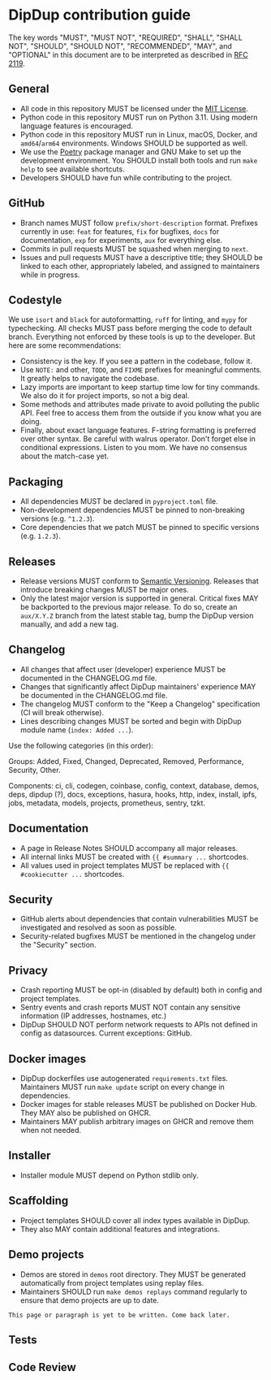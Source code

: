 # DipDup contribution guide

The key words "MUST", "MUST NOT", "REQUIRED", "SHALL", "SHALL NOT", "SHOULD", "SHOULD NOT", "RECOMMENDED", "MAY", and "OPTIONAL" in this document are to be interpreted as described in [RFC 2119](https://www.ietf.org/rfc/rfc2119.txt).

## General

- All code in this repository MUST be licensed under the [MIT License](./LICENSE.md).
- Python code in this repository MUST run on Python 3.11. Using modern language features is encouraged.
- Python code in this repository MUST run in Linux, macOS, Docker, and `amd64`/`arm64` environments. Windows SHOULD be supported as well.
- We use the [Poetry](https://python-poetry.org/docs/#installation) package manager and GNU Make to set up the development environment. You SHOULD install both tools and run `make help` to see available shortcuts.
- Developers SHOULD have fun while contributing to the project.

## GitHub

- Branch names MUST follow `prefix/short-description` format. Prefixes currently in use: `feat` for features, `fix` for bugfixes, `docs` for documentation, `exp` for experiments, `aux` for everything else.
- Commits in pull requests MUST be squashed when merging to `next`.
- Issues and pull requests MUST have a descriptive title; they SHOULD be linked to each other, appropriately labeled, and assigned to maintainers while in progress.

## Codestyle

We use `isort` and `black` for autoformatting, `ruff` for linting, and `mypy` for typechecking. All checks MUST pass before merging the code to default branch. Everything not enforced by these tools is up to the developer. But here are some recommendations:

- Consistency is the key. If you see a pattern in the codebase, follow it.
- Use `NOTE:` and other, `TODO`, and `FIXME` prefixes for meaningful comments. It greatly helps to navigate the codebase.
- Lazy imports are important to keep startup time low for tiny commands. We also do it for project imports, so not a big deal.
- Some methods and attributes made private to avoid polluting the public API. Feel free to access them from the outside if you know what you are doing.
- Finally, about exact language features. F-string formatting is preferred over other syntax. Be careful with walrus operator. Don't forget else in conditional expressions. Listen to you mom. We have no consensus about the match-case yet.

## Packaging

- All dependencies MUST be declared in `pyproject.toml` file.
- Non-development dependencies MUST be pinned to non-breaking versions (e.g. `^1.2.3`).
- Core dependencies that we patch MUST be pinned to specific versions (e.g. `1.2.3`).

## Releases

- Release versions MUST conform to [Semantic Versioning](https://semver.org/). Releases that introduce breaking changes MUST be major ones.
- Only the latest major version is supported in general. Critical fixes MAY be backported to the previous major release. To do so, create an `aux/X.Y.Z` branch from the latest stable tag, bump the DipDup version manually, and add a new tag.

## Changelog

- All changes that affect user (developer) experience MUST be documented in the CHANGELOG.md file.
- Changes that significantly affect DipDup maintainers' experience MAY be documented in the CHANGELOG.md file.
- The changelog MUST conform to the "Keep a Changelog" specification (CI will break otherwise).
- Lines describing changes MUST be sorted and begin with DipDup module name (`index: Added ...`).

Use the following categories (in this order):

Groups: Added, Fixed, Changed, Deprecated, Removed, Performance, Security, Other.

Components: ci, cli, codegen, coinbase, config, context, database, demos, deps, dipdup (?), docs, exceptions, hasura, hooks, http, index, install, ipfs, jobs, metadata, models, projects, prometheus, sentry, tzkt.

## Documentation

- A page in Release Notes SHOULD accompany all major releases.
- All internal links MUST be created with `{{ #summary ...` shortcodes.
- All values used in project templates MUST be replaced with `{{ #cookiecutter ...` shortcodes.

## Security

- GitHub alerts about dependencies that contain vulnerabilities MUST be investigated and resolved as soon as possible.
- Security-related bugfixes MUST be mentioned in the changelog under the "Security" section.

## Privacy

- Crash reporting MUST be opt-in (disabled by default) both in config and project templates.
- Sentry events and crash reports MUST NOT contain any sensitive information (IP addresses, hostnames, etc.)
- DipDup SHOULD NOT perform network requests to APIs not defined in config as datasources. Current exceptions: GitHub.

## Docker images

- DipDup dockerfiles use autogenerated `requirements.txt` files. Maintainers MUST run `make update` script on every change in dependencies.
- Docker images for stable releases MUST be published on Docker Hub. They MAY also be published on GHCR.
- Maintainers MAY publish arbitrary images on GHCR and remove them when not needed.

## Installer

- Installer module MUST depend on Python stdlib only.

## Scaffolding

- Project templates SHOULD cover all index types available in DipDup.
- They also MAY contain additional features and integrations.

## Demo projects

- Demos are stored in `demos` root directory. They MUST be generated automatically from project templates using replay files.
- Maintainers SHOULD run `make demos replays` command regularly to ensure that demo projects are up to date.

```admonish warning title=""
This page or paragraph is yet to be written. Come back later.
```

## Tests

## Code Review
